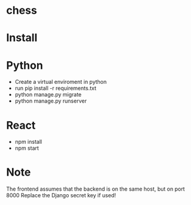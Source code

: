 # chess


# Install
# Python
- Create a virtual enviroment in python
- run pip install -r requirements.txt
- python manage.py migrate
- python manage.py runserver


# React
- npm install
- npm start

# Note
The frontend assumes that the backend is on the same host, but on port 8000
Replace the Django secret key if used!

